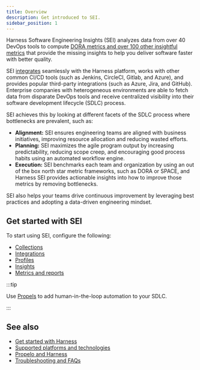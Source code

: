 ```yaml
---
title: Overview
description: Get introduced to SEI.
sidebar_position: 1
---
```


Harness Software Engineering Insights (SEI) analyzes data from over 40 DevOps tools to compute [DORA metrics and over 100 other insightful metrics](/docs/category/metrics-and-reports) that provide the missing insights to help you deliver software faster with better quality.

SEI [integrates](/docs/category/integrations) seamlessly with the Harness platform, works with other common CI/CD tools (such as Jenkins, CircleCI, Gitlab, and Azure), and provides popular third-party integrations (such as Azure, Jira, and GitHub). Enterprise companies with heterogeneous environments are able to fetch data from disparate DevOps tools and receive centralized visibility into their software development lifecycle (SDLC) process.

SEI achieves this by looking at different facets of the SDLC process where bottlenecks are prevalent, such as:

* **Alignment:** SEI ensures engineering teams are aligned with business initiatives, improving resource allocation and reducing wasted efforts.
* **Planning:** SEI maximizes the agile program output by increasing predictability, reducing scope creep, and encouraging good process habits using an automated workflow engine.
* **Execution:** SEI benchmarks each team and organization by using an out of the box north star metric frameworks, such as DORA or SPACE, and Harness SEI provides actionable insights into how to improve those metrics by removing bottlenecks.

SEI also helps your teams drive continuous improvement by leveraging best practices and adopting a data-driven engineering mindset.

## Get started with SEI

To start using SEI, configure the following:

* [Collections](../sei-projects-and-collections/project-and-collection-overview.md)
* [Integrations](../sei-integrations/sei-integrations-overview.md)
* [Profiles](/docs/category/profiles)
* [Insights](../insights/sei-insights.md)
* [Metrics and reports](/docs/category/metrics-and-reports)

:::tip

Use [Propels](/docs/category/propels-and-tables) to add human-in-the-loop automation to your SDLC.

:::

## See also

* [Get started with Harness](/docs/get-started)
* [Supported platforms and technologies](/docs/get-started/supported-platforms-and-technologies)
* [Propelo and Harness](./propelo-and-harness.md)
* [Troubleshooting and FAQs](../sei-troubleshooting-faqs.md)
